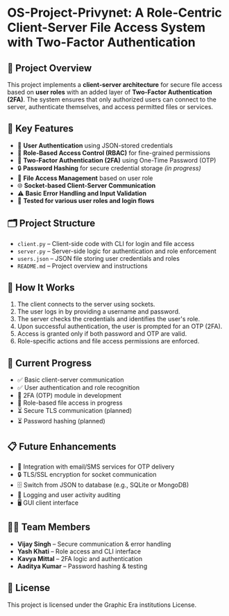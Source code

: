 # OS-Project-Privynet: A Role-Centric Client-Server File Access System with Two-Factor Authentication

## 🔐 Project Overview

This project implements a **client-server architecture** for secure file access based on **user roles** with an added layer of **Two-Factor Authentication (2FA)**. The system ensures that only authorized users can connect to the server, authenticate themselves, and access permitted files or services.

## 📌 Key Features

- 🔑 **User Authentication** using JSON-stored credentials
- 🛂 **Role-Based Access Control (RBAC)** for fine-grained permissions
- 🔐 **Two-Factor Authentication (2FA)** using One-Time Password (OTP)
- 🔒 **Password Hashing** for secure credential storage *(in progress)*
- 📁 **File Access Management** based on user role
- 🌐 **Socket-based Client-Server Communication**
- ⚠️ **Basic Error Handling and Input Validation**
- 🧪 **Tested for various user roles and login flows**

## 🗂️ Project Structure

- `client.py` – Client-side code with CLI for login and file access  
- `server.py` – Server-side logic for authentication and role enforcement  
- `users.json` – JSON file storing user credentials and roles  
- `README.md` – Project overview and instructions  


## 🔧 How It Works

1. The client connects to the server using sockets.
2. The user logs in by providing a username and password.
3. The server checks the credentials and identifies the user's role.
4. Upon successful authentication, the user is prompted for an OTP (2FA).
5. Access is granted only if both password and OTP are valid.
6. Role-specific actions and file access permissions are enforced.

## 🧪 Current Progress

- ✅ Basic client-server communication
- ✅ User authentication and role recognition
- 🚧 2FA (OTP) module in development
- 🚧 Role-based file access in progress
- ⏳ Secure TLS communication (planned)
- ⏳ Password hashing (planned)

## 📋 Future Enhancements

- 🔐 Integration with email/SMS services for OTP delivery
- 🔒 TLS/SSL encryption for socket communication
- 🗄️ Switch from JSON to database (e.g., SQLite or MongoDB)
- 🧠 Logging and user activity auditing
- 🖥️ GUI client interface

## 👨‍💻 Team Members

- **Vijay Singh** – Secure communication & error handling
- **Yash Khati** – Role access and CLI interface
- **Kavya Mittal** – 2FA logic and authentication
- **Aaditya Kumar** – Password hashing & testing

## 📃 License

This project is licensed under the Graphic Era institutions License.

